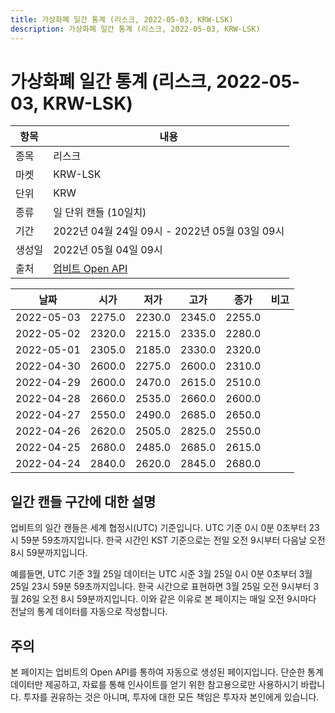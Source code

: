 ```yaml
---
title: 가상화폐 일간 통계 (리스크, 2022-05-03, KRW-LSK)
description: 가상화폐 일간 통계 (리스크, 2022-05-03, KRW-LSK)
---
```



가상화폐 일간 통계 (리스크, 2022-05-03, KRW-LSK)
===

|항목|내용|
|--|--|
|종목|리스크|
|마켓|KRW-LSK|
|단위|KRW|
|종류|일 단위 캔들 (10일치)|
|기간|2022년 04월 24일 09시 - 2022년 05월 03일 09시|
|생성일|2022년 05월 04일 09시|
|출처|[업비트 Open API](https://docs.upbit.com)|


|날짜|시가|저가|고가|종가|비고|
|--|--|--|--|--|--|
|2022-05-03|2275.0|2230.0|2345.0|2255.0|    |
|2022-05-02|2320.0|2215.0|2335.0|2280.0|    |
|2022-05-01|2305.0|2185.0|2330.0|2320.0|    |
|2022-04-30|2600.0|2275.0|2600.0|2310.0|    |
|2022-04-29|2600.0|2470.0|2615.0|2510.0|    |
|2022-04-28|2660.0|2535.0|2660.0|2600.0|    |
|2022-04-27|2550.0|2490.0|2685.0|2650.0|    |
|2022-04-26|2620.0|2505.0|2825.0|2550.0|    |
|2022-04-25|2680.0|2485.0|2685.0|2615.0|    |
|2022-04-24|2840.0|2620.0|2845.0|2680.0|    |


일간 캔들 구간에 대한 설명
---


업비트의 일간 캔들은 세계 협정시(UTC) 기준입니다. 
UTC 기준 0시 0분 0초부터 23시 59분 59초까지입니다. 
한국 시간인 KST 기준으로는 전일 오전 9시부터 다음날 오전 8시 59분까지입니다. 


예를들면, UTC 기준 3월 25일 데이터는 UTC 시준 3월 25일 0시 0분 0초부터 3월 25일 23시 59분 59초까지입니다. 
한국 시간으로 표현하면 3월 25일 오전 9시부터 3월 26일 오전 8시 59분까지입니다. 
이와 같은 이유로 본 페이지는 매일 오전 9시마다 전날의 통계 데이터를 자동으로 작성합니다. 


주의
---


본 페이지는 업비트의 Open API를 통하여 자동으로 생성된 페이지입니다. 
단순한 통계 데이터만 제공하고, 자료를 통해 인사이트를 얻기 위한 참고용으로만 사용하시기 바랍니다. 
투자를 권유하는 것은 아니며, 투자에 대한 모든 책임은 투자자 본인에게 있습니다. 
